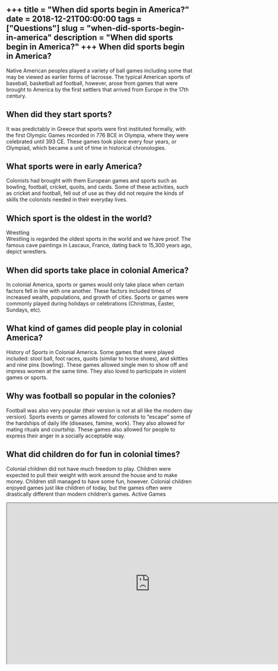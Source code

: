 +++
title = "When did sports begin in America?"
date = 2018-12-21T00:00:00
tags = ["Questions"]
slug = "when-did-sports-begin-in-america"
description = "When did sports begin in America?"
+++
When did sports begin in America?
---------------------------------

Native American peoples played a variety of ball games including some that may be viewed as earlier forms of lacrosse. The typical American sports of baseball, basketball ad football, however, arose from games that were brought to America by the first settlers that arrived from Europe in the 17th century.

When did they start sports?
---------------------------

It was predictably in Greece that sports were first instituted formally, with the first Olympic Games recorded in 776 BCE in Olympia, where they were celebrated until 393 CE. These games took place every four years, or Olympiad, which became a unit of time in historical chronologies.

What sports were in early America?
----------------------------------

Colonists had brought with them European games and sports such as bowling, football, cricket, quoits, and cards. Some of these activities, such as cricket and football, fell out of use as they did not require the kinds of skills the colonists needed in their everyday lives.

Which sport is the oldest in the world?
---------------------------------------

Wrestling  
Wrestling is regarded the oldest sports in the world and we have proof. The famous cave paintings in Lascaux, France, dating back to 15,300 years ago, depict wrestlers.

When did sports take place in colonial America?
-----------------------------------------------

In colonial America, sports or games would only take place when certain factors fell in line with one another. These factors included times of increased wealth, populations, and growth of cities. Sports or games were commonly played during holidays or celebrations (Christmas, Easter, Sundays, etc).

What kind of games did people play in colonial America?
-------------------------------------------------------

History of Sports in Colonial America. Some games that were played included: stool ball, foot races, quoits (similar to horse shoes), and skittles and nine pins (bowling). These games allowed single men to show off and impress women at the same time. They also loved to participate in violent games or sports.

Why was football so popular in the colonies?
--------------------------------------------

Football was also very popular (their version is not at all like the modern day version). Sports events or games allowed for colonists to “escape” some of the hardships of daily life (diseases, famine, work). They also allowed for mating rituals and courtship. These games also allowed for people to express their anger in a socially acceptable way.

What did children do for fun in colonial times?
-----------------------------------------------

Colonial children did not have much freedom to play. Children were expected to pull their weight with work around the house and to make money. Children still managed to have some fun, however. Colonial children enjoyed games just like children of today, but the games often were drastically different than modern children’s games. Active Games

<iframe allow="accelerometer; autoplay; clipboard-write; encrypted-media; gyroscope; picture-in-picture" allowfullscreen="" class="__youtube_prefs__  epyt-is-override  no-lazyload" data-no-lazy="1" data-origheight="433" data-origwidth="770" data-skipgform_ajax_framebjll="" height="433" id="_ytid_30840" loading="lazy" src="https://www.youtube.com/embed/vB575zpaE9o?enablejsapi=1&autoplay=0&cc_load_policy=0&cc_lang_pref=&iv_load_policy=1&loop=0&modestbranding=0&rel=1&fs=1&playsinline=0&autohide=2&theme=dark&color=red&controls=1&" title="YouTube player" width="770"></iframe>